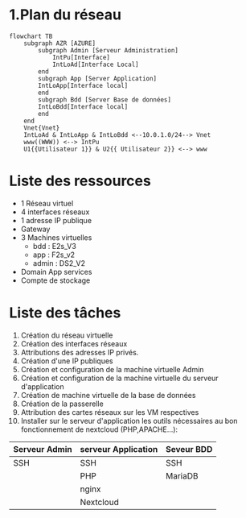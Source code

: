 # 1.Plan du réseau
```mermaid
flowchart TB
    subgraph AZR [AZURE]
        subgraph Admin [Serveur Administration]
            IntPu[Interface]
            IntLoAd[Interface Local]
        end
        subgraph App [Server Application]
        IntLoApp[Interface local]
        end
        subgraph Bdd [Server Base de données]
        IntLoBdd[Interface local]
        end
    end
    Vnet{Vnet}
    IntLoAd & IntLoApp & IntLoBdd <--10.0.1.0/24--> Vnet
    www((WWW)) <--> IntPu
    U1{{Utilisateur 1}} & U2{{ Utilisateur 2}} <--> www
```

# Liste des ressources

* 1 Réseau virtuel
* 4 interfaces réseaux
* 1 adresse IP publique
* Gateway
* 3 Machines virtuelles
    * bdd : E2s_V3
    * app : F2s_v2
    * admin : DS2_V2
* Domain App services
* Compte de stockage


# Liste des tâches

1. Création du réseau virtuelle
2. Création des interfaces réseaux
3. Attributions des adresses IP privés.
4. Création d'une IP publiques
5. Création et configuration de la machine virtuelle Admin
6. Création et configuration de la machine virtuelle du serveur d'application
7. Création de machine virtuelle de la base de données
8. Création de la passerelle
9. Attribution des cartes réseaux sur les VM respectives
10. Installer sur le serveur d'application les outils nécessaires au bon fonctionnement de nextcloud (PHP,APACHE...):


| Serveur Admin | serveur Application | Seveur BDD |
|---|---|---|
| SSH | SSH | SSH |
|  | PHP | MariaDB |
|  | nginx |  |
|  | Nextcloud |  |
